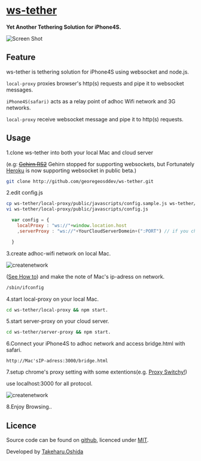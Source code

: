 # [ws-tether](https://github.com/georgeOsdDev/ws-tether)

**Yet Another Tethering Solution for iPhone4S.**

![Screen Shot](https://cacoo.com/diagrams/6cY90ptfX16LsR1a-9BEE8.png)

## Feature
ws-tether is tethering solution for iPhone4S using websocket and node.js.

`local-proxy` proxies browser's http(s) requests and pipe it to websocket messages.

`iPhone4S(safari)` acts as a relay point of adhoc Wifi network and 3G networks.

`local-proxy` receive websocket message and pipe it to http(s) requests.

## Usage
1.clone ws-tether into both your local Mac and cloud server

(e.g: <del>[Gehirn RS2](https://cp.gehirn.jp/#!/login)</del> Gehirn stopped for supporting websockets, but Fortunately [Heroku](https://blog.heroku.com/archives/2013/10/8/websockets-public-beta) is now supporting websocket in public beta.)


```bash
git clone http://github.com/georegeosddev/ws-tether.git
```

2.edit config.js
```bash
cp ws-tether/local-proxy/public/javascripts/config.sample.js ws-tether/local-proxy/public/javascripts/config.js
vi ws-tether/local-proxy/public/javascripts/config.js
```

```javascript
  var config = {
    localProxy : "ws://"+window.location.host
    ,serverProxy : "ws://"+YourCloudServerDomein+(":PORT") // if you chesed heroku, PORT is not necessary.

  }
```

3.create adhoc-wifi network on local Mac.

![createnetwork](https://raw.github.com/georgeOsdDev/ws-tether/master/asset/createnetwork.png)

([See How to](http://www.google.co.jp/search?q=mac+adhoc+network+&aq=f&oq=mac+adhoc+network+&sourceid=chrome&ie=UTF-8#hl=ja&tbo=d&sclient=psy-ab&q=how+to+create+adhoc+network+on+mac&oq=how+to+create+adhoc+network+on+mac&gs_l=serp.3..0i19j0i8i13i30i19l2j0i8i30i19.16.2202.1.2424.7.7.0.0.0.0.85.543.7.7.0...0.0...1c.1.2.serp.VwYYUVWZZT4&pbx=1&bav=on.2,or.r_gc.r_pw.r_qf.&fp=5e7c03991d80af1e&biw=1353&bih=651))
and make the note of Mac's ip-adress on network.
```bash
/sbin/ifconfig
```

4.start local-proxy on your local Mac.
```bash
cd ws-tether/local-proxy && npm start.
```

5.start server-proxy on your cloud server.
```bash
cd ws-tether/server-proxy && npm start.
```

6.Connect your iPhone4S to adhoc network and access bridge.html with safari.
```
http://Mac'sIP-adress:3000/bridge.html
```

7.setup chrome's proxy setting with some extentions(e.g. [Proxy Switchy!](http://switchy.samabox.com/))

use localhost:3000 for all protocol.

![createnetwork](https://raw.github.com/georgeOsdDev/ws-tether/master/asset/setupProxy.png)

8.Enjoy Browsing..

## Licence

Source code can be found on [github](https://github.com/georgeOsdDev/markdown-edit), licenced under [MIT](http://opensource.org/licenses/mit-license.php).

Developed by [Takeharu.Oshida](http://about.me/takeharu.oshida)

